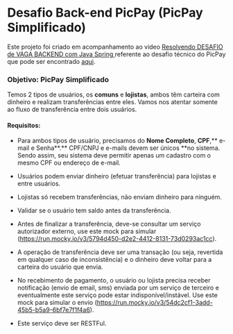 # Desafio Back-end PicPay (PicPay Simplificado)

Este projeto foi criado em acompanhamento ao video [ Resolvendo DESAFIO de VAGA BACKEND com Java Spring ](https://www.youtube.com/watch?v=QXunBiLq2SM " Resolvendo DESAFIO de VAGA BACKEND com Java Spring ") referente ao desafio técnico do PicPay que pode ser encontrado [aqui](https://github.com/PicPay/picpay-desafio-backend "aqui").
 
###  Objetivo: PicPay Simplificado

Temos 2 tipos de usuários, os **comuns** e **lojistas**, ambos têm carteira com dinheiro e realizam transferências entre eles. Vamos nos atentar somente ao fluxo de transferência entre dois usuários.

#### Requisitos:
- Para ambos tipos de usuário, precisamos do **Nome Completo**, **CPF**,** e-mail e Senha**.** CPF/CNPJ e e-mails devem ser únicos **no sistema. Sendo assim, seu sistema deve permitir apenas um cadastro com o mesmo CPF ou endereço de e-mail.

-  Usuários podem enviar dinheiro (efetuar transferência) para lojistas e entre usuários.

- Lojistas só recebem transferências, não enviam dinheiro para ninguém.

- Validar se o usuário tem saldo antes da transferência.

- Antes de finalizar a transferência, deve-se consultar um serviço autorizador externo, use este mock para simular (https://run.mocky.io/v3/5794d450-d2e2-4412-8131-73d0293ac1cc).

- A operação de transferência deve ser uma transação (ou seja, revertida em qualquer caso de inconsistência) e o dinheiro deve voltar para a carteira do usuário que envia.

- No recebimento de pagamento, o usuário ou lojista precisa receber notificação (envio de email, sms) enviada por um serviço de terceiro e eventualmente este serviço pode estar indisponível/instável. Use este mock para simular o envio (https://run.mocky.io/v3/54dc2cf1-3add-45b5-b5a9-6bf7e7f1f4a6).

- Este serviço deve ser RESTFul.


